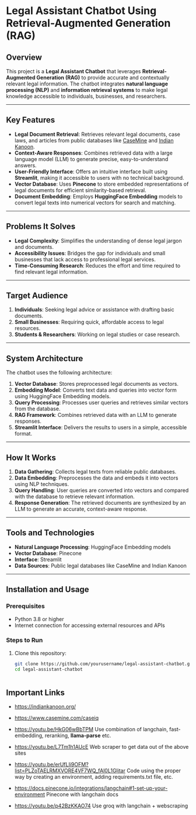 # Legal Assistant Chatbot Using Retrieval-Augmented Generation (RAG)

## Overview  
This project is a **Legal Assistant Chatbot** that leverages **Retrieval-Augmented Generation (RAG)** to provide accurate and contextually relevant legal information. The chatbot integrates **natural language processing (NLP)** and **information retrieval systems** to make legal knowledge accessible to individuals, businesses, and researchers.  

---

## Key Features  
- **Legal Document Retrieval**: Retrieves relevant legal documents, case laws, and articles from public databases like [CaseMine](https://www.casemine.com/) and [Indian Kanoon](https://indiankanoon.org/).  
- **Context-Aware Responses**: Combines retrieved data with a large language model (LLM) to generate precise, easy-to-understand answers.  
- **User-Friendly Interface**: Offers an intuitive interface built using **Streamlit**, making it accessible to users with no technical background.  
- **Vector Database**: Uses **Pinecone** to store embedded representations of legal documents for efficient similarity-based retrieval.  
- **Document Embedding**: Employs **HuggingFace Embedding** models to convert legal texts into numerical vectors for search and matching.  

---

## Problems It Solves  
- **Legal Complexity**: Simplifies the understanding of dense legal jargon and documents.  
- **Accessibility Issues**: Bridges the gap for individuals and small businesses that lack access to professional legal services.  
- **Time-Consuming Research**: Reduces the effort and time required to find relevant legal information.  

---

## Target Audience  
1. **Individuals**: Seeking legal advice or assistance with drafting basic documents.  
2. **Small Businesses**: Requiring quick, affordable access to legal resources.  
3. **Students & Researchers**: Working on legal studies or case research.  

---

## System Architecture  
The chatbot uses the following architecture:  
1. **Vector Database**: Stores preprocessed legal documents as vectors.  
2. **Embedding Model**: Converts text data and queries into vector form using HuggingFace Embedding models.  
3. **Query Processing**: Processes user queries and retrieves similar vectors from the database.  
4. **RAG Framework**: Combines retrieved data with an LLM to generate responses.  
5. **Streamlit Interface**: Delivers the results to users in a simple, accessible format.

---

## How It Works  
1. **Data Gathering**: Collects legal texts from reliable public databases.  
2. **Data Embedding**: Preprocesses the data and embeds it into vectors using NLP techniques.  
3. **Query Handling**: User queries are converted into vectors and compared with the database to retrieve relevant information.  
4. **Response Generation**: The retrieved documents are synthesized by an LLM to generate an accurate, context-aware response.  

---

## Tools and Technologies  
- **Natural Language Processing**: HuggingFace Embedding models  
- **Vector Database**: Pinecone  
- **Interface**: Streamlit  
- **Data Sources**: Public legal databases like CaseMine and Indian Kanoon  

---

## Installation and Usage  

### Prerequisites  
- Python 3.8 or higher  
- Internet connection for accessing external resources and APIs  

### Steps to Run  
1. Clone this repository:  
   ```bash
   git clone https://github.com/yourusername/legal-assistant-chatbot.git
   cd legal-assistant-chatbot



## Important Links

- https://indiankanoon.org/
- https://www.casemine.com/caseiq

- https://youtu.be/HkG06wBbTPM      Use combination of langchain, fast-embedding, reranking, **llama-parse** etc.
- https://youtu.be/L7Tm1h1AUcE      Web scraper to get data out of the above sites
- https://youtu.be/erUfLIi9OFM?list=PLZoTAELRMXVORE4VF7WQ_fAl0L1Gljtar      Code using the proper way by creating an environment, adding requirements.txt file, etc.

- https://docs.pinecone.io/integrations/langchain#1-set-up-your-environment     Pinecone with langchain docs
- https://youtu.be/p42BzKKAO74      Use groq with langchain + webscraping
